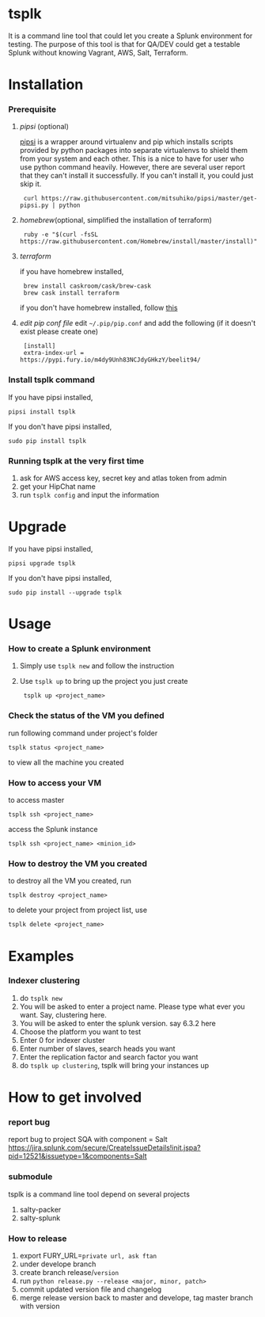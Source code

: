 # tsplk

It is a command line tool that could let you create a Splunk environment for testing.
The purpose of this tool is that for QA/DEV could get a testable Splunk without knowing
Vagrant, AWS, Salt, Terraform.


# Installation

### Prerequisite
1. _pipsi_ (optional)

    [pipsi](https://github.com/mitsuhiko/pipsi) is a wrapper around virtualenv and pip which installs scripts provided by python packages into separate virtualenvs to shield them from your system and each other. This is a nice to have for user who use python command heavily. However, there are several user report that they can't install it successfully. If you can't install it, you could just skip it.

        curl https://raw.githubusercontent.com/mitsuhiko/pipsi/master/get-pipsi.py | python

2. _homebrew_(optional, simplified the installation of terraform)

        ruby -e "$(curl -fsSL https://raw.githubusercontent.com/Homebrew/install/master/install)"

3. _terraform_

    if you have homebrew installed,

        brew install caskroom/cask/brew-cask
        brew cask install terraform

    if you don't have homebrew installed, follow [this](https://www.terraform.io/intro/getting-started/install.html)

4. _edit pip conf file_
edit `~/.pip/pip.conf` and add the following (if it doesn't exist please create one)

        [install]
        extra-index-url = https://pypi.fury.io/m4dy9Unh83NCJdyGHkzY/beelit94/

### Install tsplk command
If you have pipsi installed,

    pipsi install tsplk

If you don't have pipsi installed,

    sudo pip install tsplk

### Running tsplk at the very first time

1. ask for AWS access key, secret key and atlas token from admin
1. get your HipChat name
1. run `tsplk config` and input the information

# Upgrade

If you have pipsi installed,

    pipsi upgrade tsplk
     
If you don't have pipsi installed,

    sudo pip install --upgrade tsplk 

# Usage
### How to create a Splunk environment

1. Simply use `tsplk new` and follow the instruction
2. Use `tsplk up` to bring up the project you just create

        tsplk up <project_name>

### Check the status of the VM you defined
run following command under project's folder

    tsplk status <project_name>

to view all the machine you created

### How to access your VM

to access master

    tsplk ssh <project_name>

access the Splunk instance

    tsplk ssh <project_name> <minion_id>

### How to destroy the VM you created

to destroy all the VM you created, run

    tsplk destroy <project_name>

to delete your project from project list, use

    tsplk delete <project_name>

# Examples
### Indexer clustering

1. do `tsplk new`
2. You will be asked to enter a project name. Please type what ever you want. Say, clustering here.
3. You will be asked to enter the splunk version. say 6.3.2 here
4. Choose the platform you want to test
5. Enter 0 for indexer cluster
6. Enter number of slaves, search heads you want
7. Enter the replication factor and search factor you want
8. do `tsplk up clustering`, tsplk will bring your instances up

# How to get involved
### report bug

report bug to project SQA with component = Salt
https://jira.splunk.com/secure/CreateIssueDetails!init.jspa?pid=12521&issuetype=1&components=Salt

### submodule

tsplk is a command line tool depend on several projects

1. salty-packer
2. salty-splunk

### How to release

1. export FURY_URL=`private url, ask ftan`
1. under develope branch
1. create branch release/`version`
1. run `python release.py --release <major, minor, patch>`
1. commit updated version file and changelog
1. merge release version back to master and develope, tag master branch with version